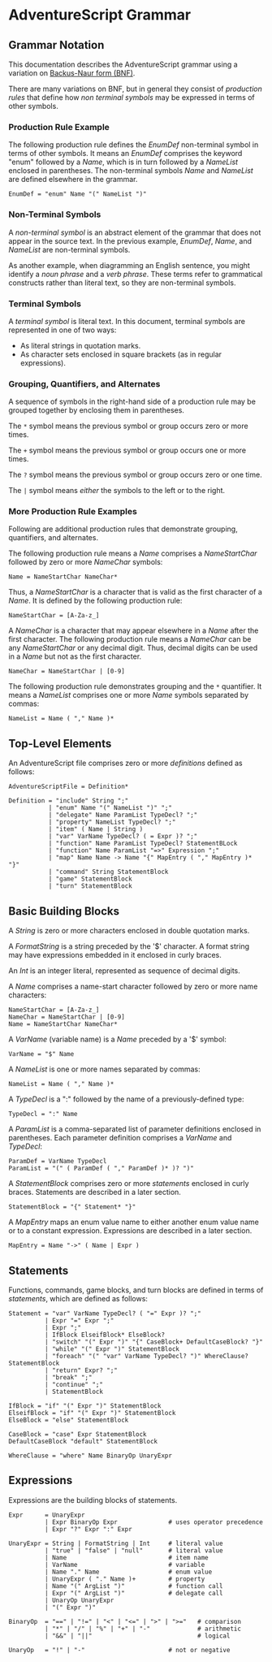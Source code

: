 # AdventureScript Grammar

## Grammar Notation

This documentation describes the AdventureScript grammar using a variation on
[Backus-Naur form (BNF)](https://en.wikipedia.org/wiki/Backus%E2%80%93Naur_form).

There are many variations on BNF, but in general they consist of _production rules_
that define how _non terminal symbols_ may be expressed in terms of other symbols.

### Production Rule Example

The following production rule defines the _EnumDef_ non-terminal symbol in terms of
other symbols. It means an _EnumDef_ comprises the keyword "enum" followed by a _Name_,
which is in turn followed by a _NameList_ enclosed in parentheses. The non-terminal
symbols _Name_ and _NameList_ are defined elsewhere in the grammar.

```text
EnumDef = "enum" Name "(" NameList ")"
```

### Non-Terminal Symbols

A _non-terminal symbol_ is an abstract element of the grammar that does not appear
in the source text. In the previous example, _EnumDef_, _Name_, and _NameList_ are
non-terminal symbols.

As another example, when diagramming an English sentence, you might identify a
_noun phrase_ and a _verb phrase_. These terms refer to grammatical constructs rather
than literal text, so they are non-terminal symbols.

### Terminal Symbols

A _terminal symbol_ is literal text. In this document, terminal symbols are represented
in one of two ways:

- As literal strings in quotation marks.
- As character sets enclosed in square brackets (as in regular expressions).

### Grouping, Quantifiers, and Alternates

A sequence of symbols in the right-hand side of a production rule may be grouped together
by enclosing them in parentheses. 

The `*` symbol means the previous symbol or group occurs zero or more times.

The `+` symbol means the previous symbol or group occurs one or more times.

The `?` symbol means the previous symbol or group occurs zero or one time.

The `|` symbol means _either_ the symbols to the left or to the right.

### More Production Rule Examples

Following are additional production rules that demonstrate grouping, quantifiers, and
alternates.

The following production rule means a _Name_ comprises a _NameStartChar_ followed by zero
or more _NameChar_ symbols:

```text
Name = NameStartChar NameChar*
```

Thus, a _NameStartChar_ is a character that is valid as the first character of a _Name_.
It is defined by the following production rule:

```text
NameStartChar = [A-Za-z_]
```

A _NameChar_ is a character that may appear elsewhere in a _Name_ after the first character.
The following production rule means a _NameChar_ can be any _NameStartChar_ or any decimal
digit. Thus, decimal digits can be used in a _Name_ but not as the first character.

```text
NameChar = NameStartChar | [0-9]
```

The following production rule demonstrates grouping and the `*` quantifier. It means a
_NameList_ comprises one or more _Name_ symbols separated by commas:

```text
NameList = Name ( "," Name )*
```

## Top-Level Elements

An AdventureScript file comprises zero or more _definitions_ defined as follows:

```text
AdventureScriptFile = Definition*

Definition = "include" String ";"
           | "enum" Name "(" NameList ")" ";"
           | "delegate" Name ParamList TypeDecl? ";"
           | "property" NameList TypeDecl? ";"
           | "item" ( Name | String )
           | "var" VarName TypeDecl? ( = Expr )? ";"
           | "function" Name ParamList TypeDecl? StatementBLock
           | "function" Name ParamList "=>" Expression ";"
           | "map" Name Name -> Name "{" MapEntry ( "," MapEntry )* "}"
           | "command" String StatementBlock
           | "game" StatementBlock
           | "turn" StatementBlock
```

## Basic Building Blocks

A _String_ is zero or more characters enclosed in double quotation marks.

A _FormatString_ is a string preceded by the '$' character. A format string may have
expressions embedded in it enclosed in curly braces.

An _Int_ is an integer literal, represented as sequence of decimal digits.

A _Name_ comprises a name-start character followed by zero or more name characters:

```text
NameStartChar = [A-Za-z_]
NameChar = NameStartChar | [0-9]
Name = NameStartChar NameChar*
```

A _VarName_ (variable name) is a _Name_ preceded by a '$' symbol:

```text
VarName = "$" Name
```

A _NameList_ is one or more names separated by commas:

```text
NameList = Name ( "," Name )*
```

A _TypeDecl_ is a ":" followed by the name of a previously-defined type:

```text
TypeDecl = ":" Name
```

A _ParamList_ is a comma-separated list of parameter definitions enclosed in
parentheses. Each parameter definition comprises a _VarName_ and _TypeDecl_:

```text
ParamDef = VarName TypeDecl
ParamList = "(" ( ParamDef ( "," ParamDef )* )? ")"
```

A _StatementBlock_ comprises zero or more _statements_ enclosed in curly braces.
Statements are described in a later section.

```text
StatementBlock = "{" Statement* "}"
```

A _MapEntry_ maps an enum value name to either another enum value name or to a
constant expression. Expressions are described in a later section.

```text
MapEntry = Name "->" ( Name | Expr )
```

## Statements

Functions, commands, game blocks, and turn blocks are defined in terms of
_statements_, which are defined as follows:

```text
Statement = "var" VarName TypeDecl? ( "=" Expr )? ";"
          | Expr "=" Expr ";"
          | Expr ";"
          | IfBlock ElseifBlock* ElseBlock?
          | "switch" "(" Expr ")" "{" CaseBlock+ DefaultCaseBlock? "}"
          | "while" "(" Expr ")" StatementBlock
          | "foreach" "(" "var" VarName TypeDecl? ")" WhereClause? StatementBlock
          | "return" Expr? ";"
          | "break" ";"
          | "continue" ";"
          | StatementBlock

IfBlock = "if" "(" Expr ")" StatementBlock
ElseifBlock = "if" "(" Expr ")" StatementBlock
ElseBlock = "else" StatementBlock

CaseBlock = "case" Expr StatementBlock
DefaultCaseBlock "default" StatementBlock

WhereClause = "where" Name BinaryOp UnaryExpr
```

## Expressions

Expressions are the building blocks of statements.

```text
Expr      = UnaryExpr
          | Expr BinaryOp Expr              # uses operator precedence
          | Expr "?" Expr ":" Expr

UnaryExpr = String | FormatString | Int     # literal value
          | "true" | "false" | "null"       # literal value
          | Name                            # item name
          | VarName                         # variable
          | Name "." Name                   # enum value
          | UnaryExpr ( "." Name )+         # property
          | Name "(" ArgList ")"            # function call
          | Expr "(" ArgList ")"            # delegate call
          | UnaryOp UnaryExpr
          | "(" Expr ")"

BinaryOp  = "==" | "!=" | "<" | "<=" | ">" | ">="   # comparison
          | "*" | "/" | "%" | "+" | "-"             # arithmetic
          | "&&" | "||"                             # logical

UnaryOp   = "!" | "-"                       # not or negative
```
